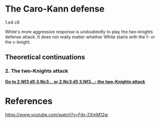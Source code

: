 # The Caro-Kann defense

1.e4 c6



White's more aggressive response is undoubtedly to play the two-knights defense attack. It does not really matter whether White starts with the f- or the c-knight.

## Theoretical continuations

### 2. The two-Knights attack
[**Go to 2.Nf3 d5 3.Nc3... or 2.Nc3 d5 3.Nf3...: the two-Knights attack**](./2.Nf3.../2....d5/3.Nc3.../index.md)


# References

https://www.youtube.com/watch?v=Fdx-2XmM12w

